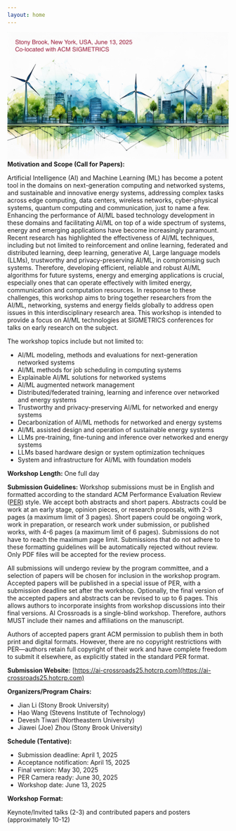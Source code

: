 ```yaml
---
layout: home
---
```

![topic_banner](/_images/banner.jpg)
**Motivation and Scope (Call for Papers):**

Artificial Intelligence (AI) and Machine Learning (ML) has become a potent tool in the domains on next-generation computing and networked systems, and sustainable and innovative energy systems, addressing complex tasks across edge computing, data centers, wireless networks, cyber-physical systems, quantum computing and communication, just to name a few. Enhancing the performance of AI/ML based technology development in these domains and facilitating AI/ML on top of a wide spectrum of systems, energy and emerging applications have become increasingly paramount. Recent research has highlighted the effectiveness of AI/ML techniques, including but not limited to reinforcement and online learning, federated and distributed learning, deep learning, generative AI, Large language models (LLMs), trustworthy and privacy-preserving AI/ML, in compromising such systems. Therefore, developing efficient, reliable and robust AI/ML algorithms for future systems, energy and emerging applications is crucial, especially ones that can operate effectively with limited energy, communication and computation resources. In response to these challenges, this workshop aims to bring together researchers from the AI/ML, networking, systems and energy fields globally to address open issues in this interdisciplinary research area. This workshop is intended to provide a focus on AI/ML technologies at SIGMETRICS conferences for talks on early research on the subject.

The workshop topics include but not limited to:

* AI/ML modeling, methods and evaluations for next-generation networked systems
* AI/ML methods for job scheduling in computing systems
* Explainable AI/ML solutions for networked systems
* AI/ML augmented network management
* Distributed/federated training, learning and inference over networked and energy
systems
* Trustworthy and privacy-preserving AI/ML for networked and energy systems
* Decarbonization of AI/ML methods for networked and energy systems
* AI/ML assisted design and operation of sustainable energy systems
* LLMs pre-training, fine-tuning and inference over networked and energy systems
* LLMs based hardware design or system optimization techniques
* System and infrastructure for AI/ML with foundation models

**Workshop Length:** One full day

**Submission Guidelines:** Workshop submissions must be in English and formatted according to the standard ACM Performance Evaluation Review ([PER](https://www.dropbox.com/scl/fi/0swxwn7nqsonlsr1lka27/sig-alternate-per-modified.cls?rlkey=xsyp6b5u0qri6ysbm7fkiba5x&dl=0)) style. We accept both abstracts and short papers. Abstracts could be work at an early stage, opinion pieces, or research proposals, with 2-3 pages (a maximum limit of 3 pages). Short papers could be ongoing work, work in preparation, or research work under submission, or published works, with 4-6 pages (a maximum limit of 6 pages). Submissions do not have to reach the maximum page limit. Submissions that do not adhere to these formatting guidelines will be automatically rejected without review. Only PDF files will be accepted for the review process.

All submissions will undergo review by the program committee, and a selection of papers will be chosen for inclusion in the workshop program. Accepted papers will be published in a special issue of PER, with a submission deadline set after the workshop. Optionally, the final version of the accepted papers and abstracts can be revised to up to 6 pages. This allows authors to incorporate insights from workshop discussions into their final versions. AI Crossroads is a single-blind workshop. Therefore, authors MUST include their names and affiliations on the manuscript.

Authors of accepted papers grant ACM permission to publish them in both print and digital formats. However, there are no copyright restrictions with PER—authors retain full copyright of their work and have complete freedom to submit it elsewhere, as explicitly stated in the standard PER format.

**Submission Website:** [https://ai-crossroads25.hotcrp.com](https://ai-crossroads25.hotcrp.com)


**Organizers/Program Chairs:**

* Jian Li (Stony Brook University)
* Hao Wang (Stevens Institute of Technology)
* Devesh Tiwari (Northeastern University)
* Jiawei (Joe) Zhou (Stony Brook University)

**Schedule (Tentative):**
* Submission deadline: April 1, 2025
* Acceptance notification: April 15, 2025
* Final version: May 30, 2025
* PER Camera ready: June 30, 2025
* Workshop date: June 13, 2025

**Workshop Format:**

Keynote/Invited talks (2-3) and contributed papers and posters (approximately 10-12)
